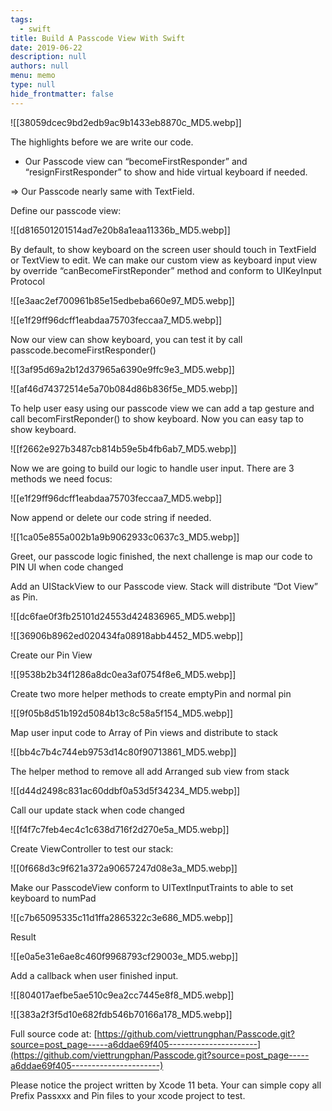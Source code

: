 ```yaml
---
tags: 
  - swift
title: Build A Passcode View With Swift
date: 2019-06-22
description: null
authors: null
menu: memo
type: null
hide_frontmatter: false
---
```


![[38059dcec9bd2edb9ac9b1433eb8870c_MD5.webp]]

The highlights before we are write our code.

* Our Passcode view can “becomeFirstResponder” and “resignFirstResponder” to show and hide virtual keyboard if needed.

\=> Our Passcode nearly same with TextField.

Define our passcode view:

![[d816501201514ad7e20b8a1eaa11336b_MD5.webp]]

By default, to show keyboard on the screen user should touch in TextField or TextView to edit. We can make our custom view as keyboard input view by override “canBecomeFirstReponder” method and conform to UIKeyInput Protocol

![[e3aac2ef700961b85e15edbeba660e97_MD5.webp]]

![[e1f29ff96dcff1eabdaa75703feccaa7_MD5.webp]]

Now our view can show keyboard, you can test it by call passcode.becomeFirstResponder()

![[3af95d69a2b12d37965a6390e9ffc9e3_MD5.webp]]

![[af46d74372514e5a70b084d86b836f5e_MD5.webp]]

To help user easy using our passcode view we can add a tap gesture and call becomFirstReponder() to show keyboard. Now you can easy tap to show keyboard.

![[f2662e927b3487cb814b59e5b4fb6ab7_MD5.webp]]

Now we are going to build our logic to handle user input. There are 3 methods we need focus:

![[e1f29ff96dcff1eabdaa75703feccaa7_MD5.webp]]

Now append or delete our code string if needed.

![[1ca05e855a002b1a9b9062933c0637c3_MD5.webp]]

Greet, our passcode logic finished, the next challenge is map our code to PIN UI when code changed

Add an UIStackView to our Passcode view. Stack will distribute “Dot View” as Pin.

![[dc6fae0f3fb25101d24553d424836965_MD5.webp]]

![[36906b8962ed020434fa08918abb4452_MD5.webp]]

Create our Pin View

![[9538b2b34f1286a8dc0ea3af0754f8e6_MD5.webp]]

Create two more helper methods to create emptyPin and normal pin

![[9f05b8d51b192d5084b13c8c58a5f154_MD5.webp]]

Map user input code to Array of Pin views and distribute to stack

![[bb4c7b4c744eb9753d14c80f90713861_MD5.webp]]

The helper method to remove all add Arranged sub view from stack

![[d44d2498c831ac60ddbf0a53d5f34234_MD5.webp]]

Call our update stack when code changed

![[f4f7c7feb4ec4c1c638d716f2d270e5a_MD5.webp]]

Create ViewController to test our stack:

![[0f668d3c9f621a372a90657247d08e3a_MD5.webp]]

Make our PasscodeView conform to UITextInputTraints to able to set keyboard to numPad

![[c7b65095335c11d1ffa2865322c3e686_MD5.webp]]

Result

![[e0a5e31e6ae8c460f9968793cf29003e_MD5.webp]]

Add a callback when user finished input.

![[804017aefbe5ae510c9ea2cc7445e8f8_MD5.webp]]

![[383a2f3f5d10e682fdb546b70166a178_MD5.webp]]

Full source code at:
[https://github.com/viettrungphan/Passcode.git?source=post_page-----a6ddae69f405----------------------](https://github.com/viettrungphan/Passcode.git?source=post_page-----a6ddae69f405----------------------)

Please notice the project written by Xcode 11 beta. Your can simple copy all Prefix Passxxx and Pin files to your xcode project to test.
